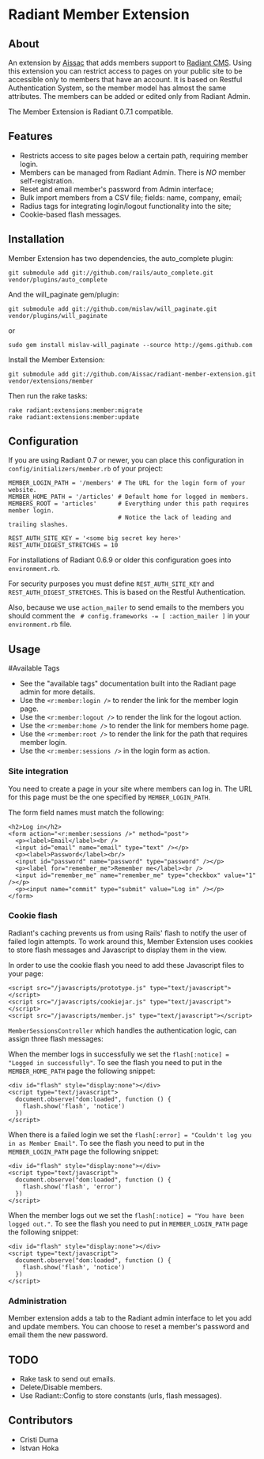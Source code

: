 Radiant Member Extension
===

About
---

An extension by [Aissac][aissac] that adds members support to [Radiant CMS][radiant]. Using this extension you can restrict access to pages on your public site to be accessible only to members that have an account. It is based on Restful Authentication System, so the member model has almost the same attributes. The members can be added or edited only from Radiant Admin.

The Member Extension is Radiant 0.7.1 compatible.

Features
---

* Restricts access to site pages below a certain path, requiring member login.
* Members can be managed from Radiant Admin. There is *NO* member self-registration.
* Reset and email member's password from Admin interface;
* Bulk import members from a CSV file; fields: name, company, email;
* Radius tags for integrating login/logout functionality into the site;
* Cookie-based flash messages.

Installation
---

Member Extension has two dependencies, the auto\_complete plugin:

    git submodule add git://github.com/rails/auto_complete.git vendor/plugins/auto_complete
    
And the will\_paginate gem/plugin:

    git submodule add git://github.com/mislav/will_paginate.git vendor/plugins/will_paginate
    
or

    sudo gem install mislav-will_paginate --source http://gems.github.com

Install the Member Extension:
    
    git submodule add git://github.com/Aissac/radiant-member-extension.git vendor/extensions/member
    
Then run the rake tasks:

    rake radiant:extensions:member:migrate
    rake radiant:extensions:member:update

Configuration
---

If you are using Radiant 0.7 or newer, you can place this configuration in `config/initializers/member.rb` of your project:

    MEMBER_LOGIN_PATH = '/members' # The URL for the login form of your website.
    MEMBER_HOME_PATH = '/articles' # Default home for logged in members.
    MEMBERS_ROOT = 'articles'      # Everything under this path requires member login.
                                   # Notice the lack of leading and trailing slashes.

    REST_AUTH_SITE_KEY = '<some big secret key here>'
    REST_AUTH_DIGEST_STRETCHES = 10

For installations of Radiant 0.6.9 or older this configuration goes into `environment.rb`.

For security purposes you must define `REST_AUTH_SITE_KEY` and `REST_AUTH_DIGEST_STRETCHES`. This is based on the Restful Authentication.

Also, because we use `action_mailer` to send emails to the members you should comment the ` # config.frameworks -= [ :action_mailer ]` in your `environment.rb` file.

Usage
---

#Available Tags

* See the "available tags" documentation built into the Radiant page admin for more details.
* Use the `<r:member:login />` to render the link for the member login page.
* Use the `<r:member:logout />` to render the link for the logout action.
* Use the `<r:member:home />` to render the link for members home page.
* Use the `<r:member:root />` to render the link for the path that requires member login.
* Use the `<r:member:sessions />` in the login form as action.

### Site integration

You need to create a page in your site where members can log in. The URL for this page must be the one specified by `MEMBER_LOGIN_PATH`.

The form field names must match the following:

    <h2>Log in</h2>
    <form action="<r:member:sessions />" method="post">
      <p><label>Email</label><br />
      <input id="email" name="email" type="text" /></p>
      <p><label>Password</label><br/>
      <input id="password" name="password" type="password" /></p>
      <p><label for="remember_me">Remember me</label><br />
      <input id="remember_me" name="remember_me" type="checkbox" value="1" /></p>
      <p><input name="commit" type="submit" value="Log in" /></p>
    </form>
    
### Cookie flash

Radiant's caching prevents us from using Rails' flash to notify the user of failed login attempts. To work around this, Member Extension uses cookies to store flash messages and Javascript to display them in the view.

In order to use the cookie flash you need to add these Javascript files to your page:

    <script src="/javascripts/prototype.js" type="text/javascript"></script>
    <script src="/javascripts/cookiejar.js" type="text/javascript"></script>
    <script src="/javascripts/member.js" type="text/javascript"></script>
    
`MemberSessionsController` which handles the authentication logic, can assign three flash messages:

When the member logs in successfully we set the `flash[:notice] = "Logged in successfully"`. To see the flash you need to put in the `MEMBER_HOME_PATH` page the following snippet:

    <div id="flash" style="display:none"></div>
    <script type="text/javascript">
      document.observe("dom:loaded", function () {
        flash.show('flash', 'notice')
      })
    </script>
    
When there is a failed login we set the `flash[:error] = "Couldn't log you in as Member Email"`. To see the flash you need to put in the `MEMBER_LOGIN_PATH` page the following snippet:

    <div id="flash" style="display:none"></div>
    <script type="text/javascript">
      document.observe("dom:loaded", function () {
        flash.show('flash', 'error')
      })
    </script>
    
When the member logs out we set the `flash[:notice] = "You have been logged out."`. To see the flash you need to put in `MEMBER_LOGIN_PATH` page the following snippet:

    <div id="flash" style="display:none"></div>
    <script type="text/javascript">
      document.observe("dom:loaded", function () {
        flash.show('flash', 'notice')
      })
    </script>

### Administration

Member extension adds a tab to the Radiant admin interface to let you add and update members. You can choose to reset a member's password and email them the new password.

TODO
---

* Rake task to send out emails.
* Delete/Disable members.
* Use Radiant::Config to store constants (urls, flash messages).

Contributors
---

* Cristi Duma
* Istvan Hoka

[aissac]: http://aissac.ro
[radiant]: http://radiantcms.org/